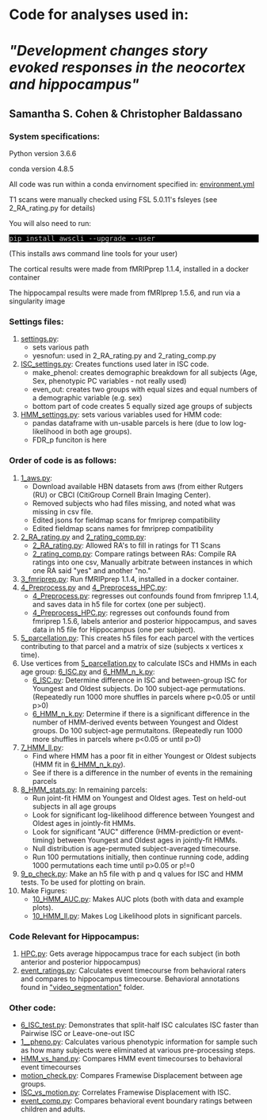 # Code for analyses used in:
# <i>"Development changes story evoked responses in the neocortex and hippocampus"</i>
## Samantha S. Cohen & Christopher Baldassano
### System specifications:
<p>Python version 3.6.6</p>
<p>conda version 4.8.5</p>
<p>All code was run within a conda envirnoment specified in: <a href="https://github.com/samsydco/HBN/blob/master/environment.yml">environment.yml</a></p>
<p>T1 scans were manually checked using FSL 5.0.11's fsleyes (see 2_RA_rating.py for details)</p>

<p>You will also need to run:</p>
<pre style="color: silver; background: black;">pip install awscli --upgrade --user</pre>
<p>(This installs aws command line tools for your user)</p>

<p>The cortical results were made from fMRIPprep 1.1.4, installed in a docker container</p>
<p>The hippocampal results were made from fMRIprep 1.5.6, and run via a singularity image</p>

### Settings files:
<ol>
<li><a href="https://github.com/samsydco/HBN/blob/master/settings.py">settings.py</a>: 
<ul>
<li>sets various path</li>
<li>yesnofun: used in 2_RA_rating.py and 2_rating_comp.py</li>
</ul>
</li>
<li><a href="https://github.com/samsydco/HBN/blob/master/ISC_settings.py">ISC_settings.py</a>: Creates functions used later in ISC code. 
<ul>
<li>make_phenol: creates demographic breakdown for all subjects (Age, Sex, phenotypic PC variables - not really used)</li>
<li>even_out: creates two groups with equal sizes and equal numbers of a demographic variable (e.g. sex)</li>
<li>bottom part of code creates 5 equally sized age groups of subjects</li>
</ul>
</li>
<li><a href="https://github.com/samsydco/HBN/blob/master/HMM_settings.py">HMM_settings.py</a>: sets various variables used for HMM code:
<ul>
  <li>pandas dataframe with un-usable parcels is here (due to low log-likelihood in both age groups).</li>
  <li>FDR_p funciton is here</li>
</ul>
</li>
</ol>

### Order of code is as follows:
<ol>
<li><a href="https://github.com/samsydco/HBN/blob/master/1_aws.py">1_aws.py</a>: 
<ul>
  <li>Download available HBN datasets from aws (from either Rutgers (RU) or CBCI (CitiGroup Cornell Brain Imaging Center).</li>
  <li>Removed subjects who had files missing, and noted what was missing in csv file.</li>
  <li>Edited jsons for fieldmap scans for fmriprep compatibility</li>
  <li>Edited fieldmap scans names for fmriprep compatibility </li>
</ul>
</li>
<li><a href="https://github.com/samsydco/HBN/blob/master/2_RA_rating.py.py">2_RA_rating.py</a> and <a href="https://github.com/samsydco/HBN/blob/master/2_rating_comp.py">2_rating_comp.py</a>:
<ul>
  <li><a href="https://github.com/samsydco/HBN/blob/master/2_RA_rating.py.py">2_RA_rating.py</a>: Allowed RA's to fill in ratings for T1 Scans</li>
  <li><a href="https://github.com/samsydco/HBN/blob/master/2_rating_comp.py">2_rating_comp.py</a>: Compare ratings between RAs: Compile RA ratings into one csv, Manually arbitrate between instances in which one RA said "yes" and another "no." </li>
</ul>
</li>
<li><a href="https://github.com/samsydco/HBN/blob/master/3_fmriprep.py">3_fmriprep.py</a>: Run fMRIPprep 1.1.4, installed in a docker container.</li>
</li>
<li><a href="https://github.com/samsydco/HBN/blob/master/4_Preprocess.py">4_Preprocess.py</a> and <a href="https://github.com/samsydco/HBN/blob/master/4_Preprocess_HPC.py">4_Preprocess_HPC.py</a>:
<ul>
  <li><a href="https://github.com/samsydco/HBN/blob/master/4_Preprocess.py">4_Preprocess.py</a>: regresses out confounds found from fmriprep 1.1.4, and saves data in h5 file for cortex (one per subject).</li>
  <li><a href="https://github.com/samsydco/HBN/blob/master/4_Preprocess_HPC.py">4_Preprocess_HPC.py</a>: regresses out confounds found from fmriprep 1.5.6, labels anterior and posterior hippocampus, and saves data in h5 file for Hippocampus (one per subject).</li>
</ul>
</li>
<li> <a href="https://github.com/samsydco/HBN/blob/master/5_parcellation.py">5_parcellation.py</a>: This creates h5 files for each parcel with the vertices contributing to that parcel and a matrix of size (subjects x vertices x time).
</li>
<li> Use vertices from <a href="https://github.com/samsydco/HBN/blob/master/5_parcellation.py">5_parcellation.py</a> to calculate ISCs and HMMs in each age group: <a href="https://github.com/samsydco/HBN/blob/master/6_ISC.py">6_ISC.py</a> and <a href="https://github.com/samsydco/HBN/blob/master/6_HMM_n_k.py">6_HMM_n_k.py</a>:
<ul>
  <li><a href="https://github.com/samsydco/HBN/blob/master/6_ISC.py">6_ISC.py</a>: Determine difference in ISC and between-group ISC for Youngest and Oldest subjects.
    Do 100 subject-age permutations. (Repeatedly run 1000 more shuffles in parcels where p<0.05 or until p>0)</li>
  <li><a href="https://github.com/samsydco/HBN/blob/master/6_HMM_n_k.py">6_HMM_n_k.py</a>: Determine if there is a significant difference in the number of HMM-derived events between Youngest and Oldest groups.
    Do 100 subject-age permutaitons. (Repeatedly run 1000 more shuffles in parcels where p<0.05 or until p>0)</li>
</ul>
</li>
<li> <a href="https://github.com/samsydco/HBN/blob/master/7_HMM_ll.py">7_HMM_ll.py</a>: 
<ul>
  <li>Find where HMM has a poor fit in either Youngest or Oldest subjects (HMM fit in <a href="https://github.com/samsydco/HBN/blob/master/6_HMM_n_k.py">6_HMM_n_k.py</a>).</li>
  <li>See if there is a difference in the number of events in the remaining parcels</li>
</ul>
</li>
<li> <a href="https://github.com/samsydco/HBN/blob/master/8_HMM_stats.py">8_HMM_stats.py</a>: In remaining parcels:
<ul>
  <li>Run joint-fit HMM on Youngest and Oldest ages. Test on held-out subjects in all age groups</li>
  <li>Look for significant log-likelihood difference between Youngest and Oldest ages in jointly-fit HMMs.</li>
  <li>Look for significant "AUC" difference (HMM-prediction or event-timing) between Youngest and Oldest ages in jointly-fit HMMs.</li>
  <li>Null distribution is age-permuted subject-averaged timecourse.</li>
  <li>Run 100 permutations initially, then continue running code, adding 1000 permutations each time until p>0.05 or p!=0</li>
</ul>
</li>
<li> <a href="https://github.com/samsydco/HBN/blob/master/9_p_check.py">9_p_check.py</a>: Make an h5 file with p and q values for ISC and HMM tests. To be used for plotting on brain.
</li>
<li> Make Figures:
<ul>
  <li><a href="https://github.com/samsydco/HBN/blob/master/10_HMM_AUC.py">10_HMM_AUC.py</a>: Makes AUC plots (both with data and example plots).</li>
  <li><a href="https://github.com/samsydco/HBN/blob/master/10_HMM_ll.py">10_HMM_ll.py</a>: Makes Log Likelihood plots in significant parcels.</li>
</ul>
</li>
</ol>

### Code Relevant for Hippocampus:
<ol>
<li><a href="https://github.com/samsydco/HBN/blob/master/HPC.py">HPC.py</a>: Gets average hippocampus trace for each subject (in both anterior and posterior hippocampus)</li>
<li><a href="https://github.com/samsydco/HBN/blob/master/event_ratings.py">event_ratings.py</a>: Calculates event timecourse from behavioral raters and compares to hippocampus timecourse. Behavioral annotations found in <a href="https://github.com/samsydco/HBN/tree/master/video_segmentation">"video_segmentation"</a> folder.</li>
</ol>

### Other code:
<ul>
<li><a href="https://github.com/samsydco/HBN/blob/master/6_ISC_test.py">6_ISC_test.py</a>: Demonstrates that split-half ISC calculates ISC faster than Pairwise ISC or Leave-one-out ISC</li>
<li><a href="https://github.com/samsydco/HBN/blob/master/1__pheno.py">1__pheno.py</a>: Calculates various phenotypic information for sample such as how many subjects were eliminated at various pre-processing steps.</li>
<li><a href="https://github.com/samsydco/HBN/blob/master/HMM_vs_hand.py">HMM_vs_hand.py</a>: Compares HMM event timecourses to behavioral event timecourses</li>
<li><a href="https://github.com/samsydco/HBN/blob/master/motion_check.py">motion_check.py</a>: Compares Framewise Displacement between age groups.</li>
<li><a href="https://github.com/samsydco/HBN/blob/master/ISC_vs_motion.py">ISC_vs_motion.py</a>: Correlates Framewise Displacement with ISC.</li>
<li><a href="https://github.com/samsydco/HBN/blob/master/event_comp.py">event_comp.py</a>: Compares behavioral event boundary ratings between children and adults.</li>
</ul>



